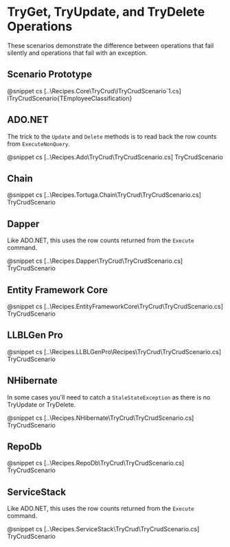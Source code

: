 ﻿# TryGet, TryUpdate, and TryDelete Operations

These scenarios demonstrate the difference between operations that fail silently and operations that fail with an exception.

## Scenario Prototype

@snippet cs [..\Recipes.Core\TryCrud\ITryCrudScenario`1.cs] ITryCrudScenario{TEmployeeClassification}

## ADO.NET

The trick to the `Update` and `Delete` methods is to read back the row counts from `ExecuteNonQuery`.

@snippet cs [..\Recipes.Ado\TryCrud\TryCrudScenario.cs] TryCrudScenario

## Chain

@snippet cs [..\Recipes.Tortuga.Chain\TryCrud\TryCrudScenario.cs] TryCrudScenario

## Dapper

Like ADO.NET, this uses the row counts returned from the `Execute` command.

@snippet cs [..\Recipes.Dapper\TryCrud\TryCrudScenario.cs] TryCrudScenario

## Entity Framework Core

@snippet cs [..\Recipes.EntityFrameworkCore\TryCrud\TryCrudScenario.cs] TryCrudScenario

## LLBLGen Pro

@snippet cs [..\Recipes.LLBLGenPro\Recipes\TryCrud\TryCrudScenario.cs] TryCrudScenario

## NHibernate

In some cases you'll need to catch a `StaleStateException` as there is no TryUpdate or TryDelete.

@snippet cs [..\Recipes.NHibernate\TryCrud\TryCrudScenario.cs] TryCrudScenario

## RepoDb

@snippet cs [..\Recipes.RepoDb\TryCrud\TryCrudScenario.cs] TryCrudScenario

## ServiceStack

Like ADO.NET, this uses the row counts returned from the `Execute` command.

@snippet cs [..\Recipes.ServiceStack\TryCrud\TryCrudScenario.cs] TryCrudScenario



